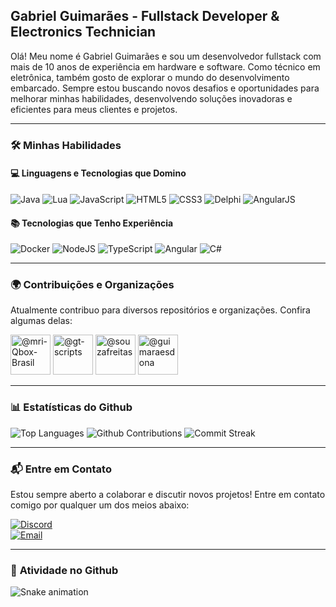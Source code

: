 ## Gabriel Guimarães - Fullstack Developer & Electronics Technician

Olá! Meu nome é Gabriel Guimarães e sou um desenvolvedor fullstack com mais de 10 anos de experiência em hardware e software. Como técnico em eletrônica, também gosto de explorar o mundo do desenvolvimento embarcado. Sempre estou buscando novos desafios e oportunidades para melhorar minhas habilidades, desenvolvendo soluções inovadoras e eficientes para meus clientes e projetos.

---

### 🛠️ **Minhas Habilidades**

#### 💻 **Linguagens e Tecnologias que Domino**
<img alt="Java" src="https://img.shields.io/badge/java-%23ED8B00.svg?style=for-the-badge"/> <img alt="Lua" src="https://img.shields.io/badge/lua-%232C2D72.svg?style=for-the-badge"/> <img alt="JavaScript" src="https://img.shields.io/badge/javascript-%23323330.svg?style=for-the-badge"/> <img alt="HTML5" src="https://img.shields.io/badge/html5-%23E34F26.svg?style=for-the-badge"/> <img alt="CSS3" src="https://img.shields.io/badge/css3-%231572B6.svg?style=for-the-badge"/> <img alt="Delphi" src="https://img.shields.io/badge/delphi-%23EE1F35.svg?style=for-the-badge"/> <img alt="AngularJS" src="https://img.shields.io/badge/angularjs-%23E23237.svg?style=for-the-badge"/>

#### 📚 **Tecnologias que Tenho Experiência**
<img alt="Docker" src="https://img.shields.io/badge/docker-%230db7ed.svg?style=for-the-badge"/> <img alt="NodeJS" src="https://img.shields.io/badge/nodejs-%23339933.svg?style=for-the-badge"/> <img alt="TypeScript" src="https://img.shields.io/badge/typescript-%233178C6.svg?style=for-the-badge"/> <img alt="Angular" src="https://img.shields.io/badge/angular-%23DD031.svg?style=for-the-badge"/> <img alt="C#" src="https://img.shields.io/badge/c%23-%23239120.svg?style=for-the-badge"/>

---

### 🌍 **Contribuições e Organizações**

Atualmente contribuo para diversos repositórios e organizações. Confira algumas delas:

<a href="https://github.com/mri-Qbox-Brasil"><img src="https://avatars.githubusercontent.com/u/164149697?s=64&amp;v=4" alt="@mri-Qbox-Brasil" size="64" height="64" width="64" data-view-component="true" class="avatar"></a>
<a href="https://github.com/gt-scripts"><img src="https://avatars.githubusercontent.com/u/108835009?s=64&amp;v=4" alt="@gt-scripts" size="64" height="64" width="64" data-view-component="true" class="avatar"></a>
<a href="https://github.com/souzafreitas"><img src="https://avatars.githubusercontent.com/u/125031213?s=64&amp;v=4" alt="@souzafreitas" size="64" height="64" width="64" data-view-component="true" class="avatar"></a>
<a href="https://github.com/guimaraesdona"><img src="https://avatars.githubusercontent.com/u/109564478?s=64&amp;v=4" alt="@guimaraesdona" size="64" height="64" width="64" data-view-component="true" class="avatar"></a>

---

### 📊 **Estatísticas do Github**

![Top Languages](https://github-readme-stats.vercel.app/api/top-langs?username=ggfto&show_icons=true&layout=compact&theme=dracula)
![Github Contributions](https://github-readme-stats.vercel.app/api?username=ggfto&theme=dracula&show_icons=true&hide_title=true&count_private=true)
![Commit Streak](https://github-readme-streak-stats.herokuapp.com/?user=ggfto&theme=dracula)

---

### 📬 **Entre em Contato**

Estou sempre aberto a colaborar e discutir novos projetos! Entre em contato comigo por qualquer um dos meios abaixo:

[![Discord](https://img.shields.io/badge/Discord-7289DA?style=for-the-badge&logo=discord&logoColor=white)](https://discord.com/users/289124013375094794)  
[![Email](https://img.shields.io/badge/Email-ffffff?style=for-the-badge&logo=gmail&logoColor=black)](mailto:ggfto@outlook.com?subject=Github)

---

### 🐍 **Atividade no Github**

![Snake animation](https://github.com/ggfto/ggfto/blob/output/github-contribution-grid-snake.svg)
